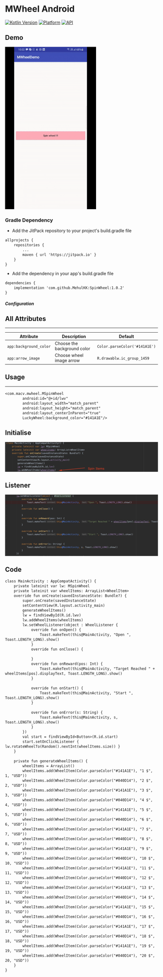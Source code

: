 # MWheel Android

[![Kotlin Version](https://img.shields.io/badge/Kotlin-1.4.30-blue.svg)](https://kotlinlang.org)
[![Platform](https://img.shields.io/badge/Platform-Android-green.svg?style=flat)](https://www.android.com/)
[![API](https://img.shields.io/badge/API-16%2B-brightgreen.svg?style=flat)](https://android-arsenal.com/api?level=16#l16)

## Demo

![alt text](https://github.com/MehulKK/SpinWheel/blob/master/samples/spin.gif)



### Gradle Dependency
* Add the JitPack repository to your project's build.gradle file

```
allprojects {
    repositories {
        ...
        maven { url 'https://jitpack.io' }
    }
}
```

* Add the dependency in your app's build.gradle file

```
dependencies {
	implementation 'com.github.MehulKK:SpinWheel:1.0.2'
}
```

##### Configuration

## All Attributes
------------------------

| Attribute | Description | Default |
| --- | --- | --- |
| `app:background_color` | Choose the background color | `Color.parseColor('#141A1E')` |
| `app:arrow_image` | Choose wheel image arrow | `R.drawablw.ic_group_1459` |

## Usage
------------------------
```
<com.macv.mwheel.MSpinWheel
        android:id="@+id/lwv"
        android:layout_width="match_parent"
        android:layout_height="match_parent"
        android:layout_centerInParent="true"
        LuckyWheel:background_color="#141A1E"/>
```

## Initialise
![alt text](https://github.com/MehulKK/SpinWheel/blob/master/samples/initialise.png)

## Listener
![alt text](https://github.com/MehulKK/SpinWheel/blob/master/samples/listener.png)

## Code
```
class MainActivity : AppCompatActivity() {
    private lateinit var lw: MSpinWheel
    private lateinit var wheelItems: ArrayList<WheelItem>
    override fun onCreate(savedInstanceState: Bundle?) {
        super.onCreate(savedInstanceState)
        setContentView(R.layout.activity_main)
        generateWheelItems()
        lw = findViewById(R.id.lwv)
        lw.addWheelItems(wheelItems)
        lw.setWheelListener(object : WheelListener {
            override fun onOpen() {
                Toast.makeText(this@MainActivity, "Open ", Toast.LENGTH_LONG).show()
            }
            override fun onClose() {

            }
            override fun onReward(pos: Int) {
                Toast.makeText(this@MainActivity, "Target Reached " + wheelItems[pos].displayText, Toast.LENGTH_LONG).show()
            }

            override fun onStart() {
                Toast.makeText(this@MainActivity, "Start ", Toast.LENGTH_LONG).show()
            }

            override fun onError(s: String) {
                Toast.makeText(this@MainActivity, s, Toast.LENGTH_LONG).show()
            }
        })
        val start = findViewById<Button>(R.id.start)
        start.setOnClickListener { lw.rotateWheelTo(Random().nextInt(wheelItems.size)) }
    }

    private fun generateWheelItems() {
        wheelItems = ArrayList()
        wheelItems.add(WheelItem(Color.parseColor("#141A1E"), "1 $", 1, "USD"))
        wheelItems.add(WheelItem(Color.parseColor("#040D14"), "2 $", 2, "USD"))
        wheelItems.add(WheelItem(Color.parseColor("#141A1E"), "3 $", 3, "USD"))
        wheelItems.add(WheelItem(Color.parseColor("#040D14"), "4 $", 4, "USD"))
        wheelItems.add(WheelItem(Color.parseColor("#141A1E"), "5 $", 5, "USD"))
        wheelItems.add(WheelItem(Color.parseColor("#040D14"), "6 $", 6, "USD"))
        wheelItems.add(WheelItem(Color.parseColor("#141A1E"), "7 $", 7, "USD"))
        wheelItems.add(WheelItem(Color.parseColor("#040D14"), "8 $", 8, "USD"))
        wheelItems.add(WheelItem(Color.parseColor("#141A1E"), "9 $", 9, "USD"))
        wheelItems.add(WheelItem(Color.parseColor("#040D14"), "10 $", 10, "USD"))
        wheelItems.add(WheelItem(Color.parseColor("#141A1E"), "11 $", 11, "USD"))
        wheelItems.add(WheelItem(Color.parseColor("#040D14"), "12 $", 12, "USD"))
        wheelItems.add(WheelItem(Color.parseColor("#141A1E"), "13 $", 13, "USD"))
        wheelItems.add(WheelItem(Color.parseColor("#040D14"), "14 $", 14, "USD"))
        wheelItems.add(WheelItem(Color.parseColor("#141A1E"), "15 $", 15, "USD"))
        wheelItems.add(WheelItem(Color.parseColor("#040D14"), "16 $", 16, "USD"))
        wheelItems.add(WheelItem(Color.parseColor("#141A1E"), "17 $", 17, "USD"))
        wheelItems.add(WheelItem(Color.parseColor("#040D14"), "18 $", 18, "USD"))
        wheelItems.add(WheelItem(Color.parseColor("#141A1E"), "19 $", 19, "USD"))
        wheelItems.add(WheelItem(Color.parseColor("#040D14"), "20 $", 20, "USD"))
    }
}
```